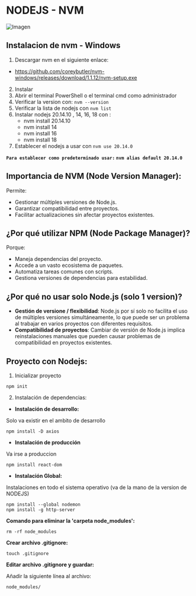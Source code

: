 # NODEJS - NVM

![Imagen](https://encrypted-tbn0.gstatic.com/images?q=tbn:ANd9GcSd9-KQ7NFQJ5y62EJw8SMe-Ymn07hpdsSCvw&s)


## Instalacion de nvm - Windows

1. Descargar nvm en el siguiente enlace:   
- https://github.com/coreybutler/nvm-windows/releases/download/1.1.12/nvm-setup.exe
2. Instalar
3. Abrir el terminal PowerShell o el terminal cmd  como administrador
4. Verificar la version con:  `nvm --version`
5. Verificar la lista de nodejs con `nvm list`
5. Instalar nodejs 20.14.10 , 14, 16, 18 con :
    - nvm install 20.14.10
    - nvm install 14
    - nvm install 16
    - nvm install 18
6. Establecer el nodejs a usar con `nvm use 20.14.0 `

**`Para establecer como predeterminado usar:` `nvm alias default 20.14.0`**


## Importancia de **NVM (Node Version Manager):** 

Permite:

- Gestionar múltiples versiones de Node.js.
- Garantizar compatibilidad entre proyectos.
- Facilitar actualizaciones sin afectar proyectos existentes.

## ¿Por qué utilizar **NPM (Node Package Manager)**?

Porque:

- Maneja dependencias del proyecto.
- Accede a un vasto ecosistema de paquetes.
- Automatiza tareas comunes con scripts.
- Gestiona versiones de dependencias para estabilidad.

## ¿Por qué no usar solo Node.js (solo 1 version)?

- **Gestión de versione / flexibilidad**: Node.js por sí solo no facilita el uso de múltiples versiones simultáneamente, lo que puede ser un problema al trabajar en varios proyectos con diferentes requisitos.
- **Compatibilidad de proyectos**: Cambiar de versión de Node.js implica reinstalaciones manuales que pueden causar problemas de compatibilidad en proyectos existentes.


## Proyecto con Nodejs:


1. Inicializar proyecto
```
npm init
```
2. Instalación de dependencias:

- **Instalación de desarrollo:**

Solo va existir en el ambito de desarrollo

```
npm install -D axios
```

- **Instalación de producción**

Va irse a produccion

```
npm install react-dom
```

- **Instalación Global:**

Instalaciones en todo el sistema operativo (va de la mano de la version de NODEJS)

```
npm install --global nodemon
npm install -g http-server
```

**Comando para eliminar la 'carpeta node_modules':**

```
rm -rf node_modules
```

**Crear archivo .gitignore:**

```
touch .gitignore
```

**Editar archivo .gitignore y guardar:**

Añadir la siguiente línea al archivo:

```
node_modules/
```